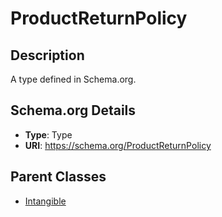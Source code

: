 # ProductReturnPolicy

## Description
A type defined in Schema.org.

## Schema.org Details
- **Type**: Type
- **URI**: https://schema.org/ProductReturnPolicy

## Parent Classes
- [Intangible](../Intangible.md)


